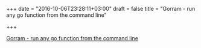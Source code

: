 +++
date = "2016-10-06T23:28:11+03:00"
draft = false
title = "Gorram - run any go function from the command line"

+++

<p><a href="https://github.com/natefinch/gorram">Gorram - run any go function from the command line</a></p>
